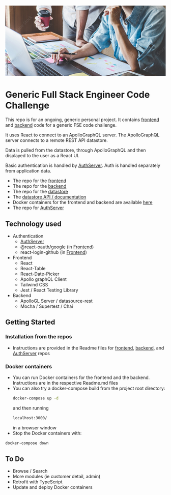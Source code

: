 
![repo header](public/main-banner.jpeg?raw=true "Generic FSE Code Challenge")

# Generic Full Stack Engineer Code Challenge

This repo is for an ongoing, generic personal project. It contains [frontend](https://github.com/mattburnett-repo/generic-fse-code-challenge/tree/main/frontend)  and [backend](https://github.com/mattburnett-repo/generic-fse-code-challenge/tree/main/backend) code for a generic FSE code challenge. 

It uses React to connect to an ApolloGraphQL server. The ApolloGraphQL server connects to a remote REST API datastore.

Data is pulled from the datastore, through ApolloGraphQL and then displayed to the user as a React UI.

Basic authentication is handled by [AuthServer](https://github.com/mattburnett-repo/generic-fse-code-challenge/tree/main/authServer). Auth is handled separately from application data.

* The repo for the [frontend](https://github.com/mattburnett-repo/generic-fse-code-challenge/tree/main/frontend)
* The repo for the [backend](https://github.com/mattburnett-repo/generic-fse-code-challenge/tree/main/backend)
* The repo for the [datastore](https://github.com/mattburnett-repo/feather-fullstack-codechallenge-datastore)
* The [datastore API / documentation](https://generic-fse-datastore.herokuapp.com/api/v1/api-docs/)
* Docker containers for the frontend and backend are available [here](https://hub.docker.com/u/mattburnett01)
* The repo for [AuthServer](https://github.com/mattburnett-repo/generic-fse-code-challenge/tree/main/authServer)
  
## Technology used
* Authentication
  * [AuthServer](https://github.com/mattburnett-repo/generic-fse-code-challenge/tree/main/authServer)
  * @react-oauth/google (in [Frontend](https://github.com/mattburnett-repo/generic-fse-code-challenge/tree/main/frontend))
  * react-login-github (in [Frontend](https://github.com/mattburnett-repo/generic-fse-code-challenge/tree/main/frontend))
* Frontend
  * React
  * React-Table
  * React-Date-Picker
  * Apollo graphQL Client
  * Tailwind CSS
  * Jest / React Testing Library
* Backend
  * ApolloGL Server / datasource-rest
  * Mocha / Supertest / Chai

## Getting Started 

### Installation from the repos
* Instructions are provided in the Readme files for [frontend](https://github.com/mattburnett-repo/generic-fse-code-challenge/tree/main/frontend), [backend](https://github.com/mattburnett-repo/generic-fse-code-challenge/tree/main/backend), and [AuthServer](https://github.com/mattburnett-repo/generic-fse-code-challenge/tree/main/authServer) repos
  
### Docker containers
* You can run Docker containers for the frontend and the backend. Instructions are in the respective Readme.md files
* You can also try a docker-compose build from the project root directory:
  ```bash
  docker-compose up -d
  ```
  and then running
  ```bash
  localhost:3000/
  ```
  in a browser window
* Stop the Docker containers with:
```bash
docker-compose down
```

## To Do
* Browse / Search
* More modules (ie customer detail, admin)
* Retrofit with TypeScript
* Update and deploy Docker containers
